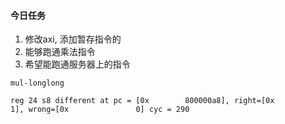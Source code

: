 #### 今日任务

1. 修改axi, 添加暂存指令的
2. 能够跑通乘法指令
3. 希望能跑通服务器上的指令



```
mul-longlong

reg 24 s8 different at pc = [0x        800000a8], right=[0x               1], wrong=[0x               0] cyc = 290


```

